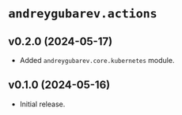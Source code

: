 # `andreygubarev.actions`

## v0.2.0 (2024-05-17)

- Added `andreygubarev.core.kubernetes` module.

## v0.1.0 (2024-05-16)

- Initial release.
